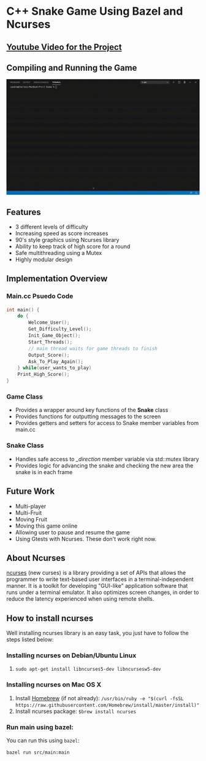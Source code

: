 # C++ Snake Game Using Bazel and Ncurses

## [Youtube Video for the Project](https://youtu.be/q1sGrCArmp4)

## Compiling and Running the Game
![](intro.gif)

## Features
- 3 different levels of difficulty
- Increasing speed as score increases
- 90's style graphics using Ncurses library
- Ability to keep track of high score for a round
- Safe multithreading using a Mutex
- Highly modular design

## Implementation Overview
### Main.cc Psuedo Code
```C++
int main() {
    do {
        Welcome_User();
        Get_Difficulty_Level();
        Init_Game_Object();
        Start_Threads(); 
        // main thread waits for game threads to finish
        Output_Score(); 
        Ask_To_Play_Again(); 
    } while(user_wants_to_play)
    Print_High_Score(); 
}
```

### Game Class
* Provides a wrapper around key functions of the **Snake** class
* Provides functions for outputting messages to the screen
* Provides getters and setters for access to Snake member variables from main.cc

### Snake Class
* Handles safe access to *_direction* member variable via std::mutex library
* Provides logic for advancing the snake and checking the new area the snake is in each frame

## Future Work
- Multi-player
- Multi-Fruit
- Moving Fruit
- Moving this game online
- Allowing user to pause and resume the game
- Using Gtests with Ncurses. These don't work right now. 

## About Ncurses
[ncurses](https://www.gnu.org/software/ncurses/) (new curses) is a  library providing a set of APIs that allows the programmer to write text-based user interfaces in a terminal-independent manner. It is a toolkit for developing "GUI-like" application software that runs under a terminal emulator. It also optimizes screen changes, in order to reduce the latency experienced when using remote shells.

## How to install ncurses
Well installing ncurses library is an easy task, you just have to follow the steps listed below:

### Installing ncurses on Debian/Ubuntu Linux
1. `sudo apt-get install libncurses5-dev libncursesw5-dev`

### Installing ncurses on Mac OS X
1. Install [Homebrew](http://brew.sh/) (if not already):
`/usr/bin/ruby -e "$(curl -fsSL https://raw.githubusercontent.com/Homebrew/install/master/install)"`
2. Install ncurses package: `$brew install ncurses`

### Run main using bazel:
You can run this using `bazel`:

```bash
bazel run src/main:main
```
